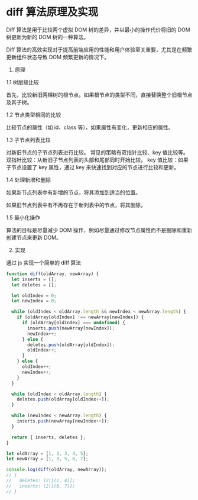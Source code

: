 # diff 算法原理及实现

Diff 算法是用于比较两个虚拟 DOM 树的差异，并以最小的操作代价将旧的 DOM 树更新为新的 DOM 树的一种算法。

Diff 算法的高效实现对于提高前端应用的性能和用户体验至关重要，尤其是在频繁更新组件状态导致 DOM 频繁更新的情况下。

1. 原理

1.1 树层级比较

首先，比较新旧两棵树的根节点。如果根节点的类型不同，直接替换整个旧根节点及其子树。

1.2 节点类型相同的比较

比较节点的属性（如 id、class 等），如果属性有变化，更新相应的属性。

1.3 子节点列表比较

对新旧节点的子节点列表进行比较。
常见的策略有双指针比较、key 值比较等。
双指针比较：从新旧子节点列表的头部和尾部同时开始比较。
key 值比较：如果子节点设置了 key 属性，通过 key 来快速找到对应的节点进行比较和更新。

1.4 处理新增和删除

如果新节点列表中有新增的节点，将其添加到适当的位置。

如果旧节点列表中有不再存在于新列表中的节点，将其删除。

1.5 最小化操作

算法的目标是尽量减少 DOM 操作，例如尽量通过修改节点属性而不是删除和重新创建节点来更新 DOM。

2. 实现

通过 js 实现一个简单的 diff 算法

```js
function diff(oldArray, newArray) {
  let inserts = [];
  let deletes = [];

  let oldIndex = 0;
  let newIndex = 0;

  while (oldIndex < oldArray.length && newIndex < newArray.length) {
    if (oldArray[oldIndex] !== newArray[newIndex]) {
      if (oldArray[oldIndex] === undefined) {
        inserts.push(newArray[newIndex]);
        newIndex++;
      } else {
        deletes.push(oldArray[oldIndex]);
        oldIndex++;
      }
    } else {
      oldIndex++;
      newIndex++;
    }
  }

  while (oldIndex < oldArray.length) {
    deletes.push(oldArray[oldIndex++]);
  }

  while (newIndex < newArray.length) {
    inserts.push(newArray[newIndex++]);
  }

  return { inserts, deletes };
}

let oldArray = [1, 2, 3, 4, 5];
let newArray = [1, 3, 5, 6, 7];

console.log(diff(oldArray, newArray));
// {
//   deletes: (2)[(2, 4)];
//   inserts: (2)[(6, 7)];
// }
```

